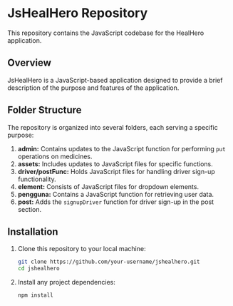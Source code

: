 # JsHealHero Repository

This repository contains the JavaScript codebase for the HealHero application.

## Overview

JsHealHero is a JavaScript-based application designed to provide a brief description of the purpose and features of the application.

## Folder Structure

The repository is organized into several folders, each serving a specific purpose:

1. **admin:** Contains updates to the JavaScript function for performing `put` operations on medicines.
2. **assets:** Includes updates to JavaScript files for specific functions.
3. **driver/postFunc:** Holds JavaScript files for handling driver sign-up functionality.
4. **element:** Consists of JavaScript files for dropdown elements.
5. **pengguna:** Contains a JavaScript function for retrieving user data.
6. **post:** Adds the `signupDriver` function for driver sign-up in the post section.

## Installation

1. Clone this repository to your local machine:
   ```bash
   git clone https://github.com/your-username/jshealhero.git
   cd jshealhero

2. Install any project dependencies:
   ```bash
   npm install
